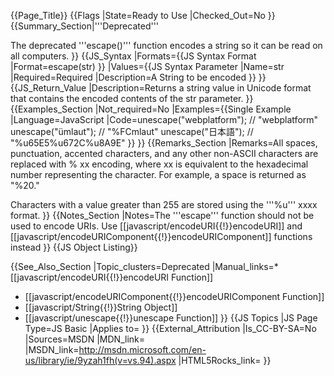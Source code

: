 {{Page_Title}}
{{Flags
|State=Ready to Use
|Checked_Out=No
}}
{{Summary_Section|'''Deprecated'''

The deprecated '''escape()''' function encodes a string so it can be read on all computers.
}}
{{JS_Syntax
|Formats={{JS Syntax Format
|Format=escape(str)
}}
|Values={{JS Syntax Parameter
|Name=str
|Required=Required
|Description=A String to be encoded
}}
}}
{{JS_Return_Value
|Description=Returns a string value in Unicode format that contains the encoded contents of the str parameter.
}}
{{Examples_Section
|Not_required=No
|Examples={{Single Example
|Language=JavaScript
|Code=unescape("webplatform"); // "webplatform"
unescape("ümlaut"); // "%FCmlaut"
unescape("日本語"); // "%u65E5%u672C%u8A9E"
}}
}}
{{Remarks_Section
|Remarks=All spaces, punctuation, accented characters, and any other non-ASCII characters are replaced with % xx encoding, where xx is equivalent to the hexadecimal number representing the character. For example, a space is returned as "%20."

Characters with a value greater than 255 are stored using the '''%u''' xxxx format.
}}
{{Notes_Section
|Notes=The '''escape''' function should not be used to encode URIs. Use [[javascript/encodeURI{{!}}encodeURI]] and 
[[javascript/encodeURIComponent{{!}}encodeURIComponent]] functions instead
}}
{{JS Object Listing}}

{{See_Also_Section
|Topic_clusters=Deprecated
|Manual_links=* [[javascript/encodeURI{{!}}encodeURI Function]]
* [[javascript/encodeURIComponent{{!}}encodeURIComponent Function]]
* [[javascript/String{{!}}String Object]]
* [[javascript/unescape{{!}}unescape Function]]
}}
{{JS Topics
|JS Page Type=JS Basic
|Applies to=
}}
{{External_Attribution
|Is_CC-BY-SA=No
|Sources=MSDN
|MDN_link=
|MSDN_link=http://msdn.microsoft.com/en-us/library/ie/9yzah1fh(v=vs.94).aspx
|HTML5Rocks_link=
}}